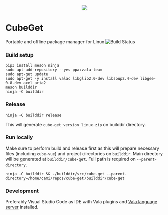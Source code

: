 <p align="center">
<img src="https://cube.camicri.com/_media/cubelogo.png">
</p>

# CubeGet
Portable and offline package manager for Linux
![Build Status](https://github.com/camicri/cube-get/actions/workflows/build.yml/badge.svg)

### Build setup
```
pip3 install meson ninja
sudo apt-add-repository --yes ppa:vala-team
sudo apt-get update
sudo apt-get -y install valac libglib2.0-dev libsoup2.4-dev libgee-0.8-dev axel aria2
meson builddir
ninja -C builddir
```
### Release
```
ninja -C builddir release
```

This will generate `cube-get_version_linux.zip` on builddir directory.

### Run locally
Make sure to perform build and release first as this will prepare necessary files (including `cube-vue`) and project directories on `builddir`.
Main directory will be generated at `builddir/cube-get`. Full path is required on `--parent-directory`.
```
ninja -C builddir && ./builddir/src/cube-get --parent-directory=/home/cami/repos/cube-get/builddir/cube-get
```

### Development
Preferably Visual Studio Code as IDE with Vala plugins and [Vala language server](https://github.com/benwaffle/vala-language-server) installed.
